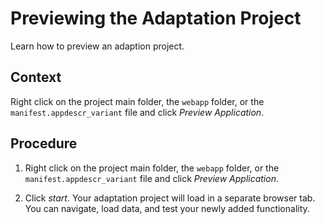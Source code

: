 <!-- loio8701335d5dbd4d09babfabb5e9f752d7 -->

# Previewing the Adaptation Project

Learn how to preview an adaption project.



## Context

Right click on the project main folder, the `webapp` folder, or the `manifest.appdescr_variant` file and click *Preview Application*.



<a name="loio8701335d5dbd4d09babfabb5e9f752d7__steps_pgc_l4v_2dc"/>

## Procedure

1.  Right click on the project main folder, the `webapp` folder, or the `manifest.appdescr_variant` file and click *Preview Application*.

2.  Click *start*. Your adaptation project will load in a separate browser tab. You can navigate, load data, and test your newly added functionality.


